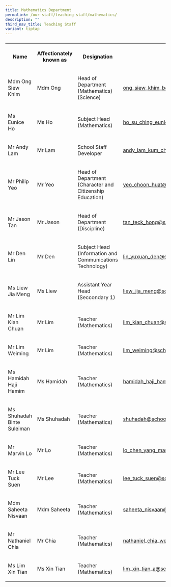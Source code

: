 ```yaml
---
title: Mathematics Department
permalink: /our-staff/teaching-staff/mathematics/
description: ""
third_nav_title: Teaching Staff
variant: tiptap
---
```

<h3></h3>
<table style="minWidth: 100px">
<colgroup>
<col>
<col>
<col>
<col>
</colgroup>
<tbody>
<tr>
<th rowspan="1" colspan="1">
<p>Name</p>
</th>
<th rowspan="1" colspan="1">
<p>Affectionately known as</p>
</th>
<th rowspan="1" colspan="1">
<p>Designation</p>
</th>
<th rowspan="1" colspan="1">
<p>Email</p>
</th>
</tr>
<tr>
<td rowspan="1" colspan="1">
<p>Mdm Ong Siew Khim</p>
</td>
<td rowspan="1" colspan="1">
<p>Mdm Ong</p>
</td>
<td rowspan="1" colspan="1">
<p>Head of Department
<br>(Mathematics)
<br>(Science)</p>
</td>
<td rowspan="1" colspan="1">
<p><a href="mailto:ong_siew_khim_b@schools.gov.sg" rel="noopener noreferrer nofollow" target="_blank">ong_siew_khim_b@schools.gov.sg</a>
</p>
</td>
</tr>
<tr>
<td rowspan="1" colspan="1">
<p>Ms Eunice Ho</p>
</td>
<td rowspan="1" colspan="1">
<p>Ms Ho</p>
</td>
<td rowspan="1" colspan="1">
<p>Subject Head
<br>(Mathematics)</p>
</td>
<td rowspan="1" colspan="1">
<p><a href="mailto:ho_su_ching_eunice@schools.gov.sg" rel="noopener noreferrer nofollow" target="_blank">ho_su_ching_eunice@schools.gov.sg</a>
</p>
</td>
</tr>
<tr>
<td rowspan="1" colspan="1">
<p>Mr Andy Lam</p>
</td>
<td rowspan="1" colspan="1">
<p>Mr Lam</p>
</td>
<td rowspan="1" colspan="1">
<p>School Staff Developer</p>
</td>
<td rowspan="1" colspan="1">
<p><a href="mailto:andy_lam_kum_cheong@schools.gov.sg" rel="noopener noreferrer nofollow" target="_blank">andy_lam_kum_cheong@schools.gov.sg</a>
</p>
</td>
</tr>
<tr>
<td rowspan="1" colspan="1">
<p>Mr Philip Yeo</p>
</td>
<td rowspan="1" colspan="1">
<p>Mr Yeo</p>
</td>
<td rowspan="1" colspan="1">
<p>Head of Department
<br>(Character and Citizenship Education)</p>
</td>
<td rowspan="1" colspan="1">
<p><a href="mailto:yeo_choon_huat@schools.gov.sg" rel="noopener noreferrer nofollow" target="_blank">yeo_choon_huat@schools.gov.sg</a>
</p>
</td>
</tr>
<tr>
<td rowspan="1" colspan="1">
<p>Mr Jason Tan</p>
</td>
<td rowspan="1" colspan="1">
<p>Mr Jason</p>
</td>
<td rowspan="1" colspan="1">
<p>Head of Department (Discipline)</p>
</td>
<td rowspan="1" colspan="1">
<p><a href="mailto:tan_teck_hong@schools.gov.sg" rel="noopener noreferrer nofollow" target="_blank">tan_teck_hong@schools.gov.sg</a>
</p>
</td>
</tr>
<tr>
<td rowspan="1" colspan="1">
<p>Mr Den Lin</p>
</td>
<td rowspan="1" colspan="1">
<p>Mr Den</p>
</td>
<td rowspan="1" colspan="1">
<p>Subject Head (Information and Communications Technology)</p>
</td>
<td rowspan="1" colspan="1">
<p><a href="mailto:lin_yuxuan_den@schools.gov.sg" rel="noopener noreferrer nofollow" target="_blank">lin_yuxuan_den@schools.gov.sg</a>
</p>
</td>
</tr>
<tr>
<td rowspan="1" colspan="1">
<p>Ms Liew Jia Meng</p>
</td>
<td rowspan="1" colspan="1">
<p>Ms Liew</p>
</td>
<td rowspan="1" colspan="1">
<p>Assistant Year Head
<br>(Seccondary 1)</p>
</td>
<td rowspan="1" colspan="1">
<p><a href="mailto:liew_jia_meng@schools.gov.sg" rel="noopener noreferrer nofollow" target="_blank">liew_jia_meng@schools.gov.sg</a>
</p>
</td>
</tr>
<tr>
<td rowspan="1" colspan="1">
<p>Mr Lim Kian Chuan</p>
</td>
<td rowspan="1" colspan="1">
<p>Mr Lim</p>
</td>
<td rowspan="1" colspan="1">
<p>Teacher
<br>(Mathematics)</p>
</td>
<td rowspan="1" colspan="1">
<p><a href="mailto:lim_kian_chuan@schools.gov.sg" rel="noopener noreferrer nofollow" target="_blank">lim_kian_chuan@schools.gov.sg</a>
</p>
</td>
</tr>
<tr>
<td rowspan="1" colspan="1">
<p>Mr Lim Weiming</p>
</td>
<td rowspan="1" colspan="1">
<p>Mr Lim</p>
</td>
<td rowspan="1" colspan="1">
<p>Teacher
<br>(Mathematics)</p>
</td>
<td rowspan="1" colspan="1">
<p><a href="mailto:lim_weiming@schools.gov.sg" rel="noopener noreferrer nofollow" target="_blank">lim_weiming@schools.gov.sg</a>
</p>
</td>
</tr>
<tr>
<td rowspan="1" colspan="1">
<p>Ms Hamidah Haji Hamim</p>
</td>
<td rowspan="1" colspan="1">
<p>Ms Hamidah</p>
</td>
<td rowspan="1" colspan="1">
<p>Teacher
<br>(Mathematics)</p>
</td>
<td rowspan="1" colspan="1">
<p><a href="mailto:hamidah_haji_hamim@schools.gov.sg" rel="noopener noreferrer nofollow" target="_blank">hamidah_haji_hamim@schools.gov.sg</a>
</p>
</td>
</tr>
<tr>
<td rowspan="1" colspan="1">
<p>Ms Shuhadah Binte Suleiman</p>
</td>
<td rowspan="1" colspan="1">
<p>Ms Shuhadah</p>
</td>
<td rowspan="1" colspan="1">
<p>Teacher
<br>(Mathematics)</p>
</td>
<td rowspan="1" colspan="1">
<p><a href="mailto:shuhadah@schools.gov.sg" rel="noopener noreferrer nofollow" target="_blank">shuhadah@schools.gov.sg</a>
</p>
</td>
</tr>
<tr>
<td rowspan="1" colspan="1">
<p>Mr Marvin Lo</p>
</td>
<td rowspan="1" colspan="1">
<p>Mr Lo</p>
</td>
<td rowspan="1" colspan="1">
<p>Teacher
<br>(Mathematics)</p>
</td>
<td rowspan="1" colspan="1">
<p><a href="mailto:lo_chen_yang_marvin@schools.gov.sg" rel="noopener noreferrer nofollow" target="_blank">lo_chen_yang_marvin@schools.gov.sg</a>
</p>
</td>
</tr>
<tr>
<td rowspan="1" colspan="1">
<p>Mr Lee Tuck Suen</p>
</td>
<td rowspan="1" colspan="1">
<p>Mr Lee</p>
</td>
<td rowspan="1" colspan="1">
<p>Teacher
<br>(Mathematics)</p>
</td>
<td rowspan="1" colspan="1">
<p><a href="mailto:lee_tuck_suen@schools.gov.sg" rel="noopener noreferrer nofollow" target="_blank">lee_tuck_suen@schools.gov.sg</a>
</p>
</td>
</tr>
<tr>
<td rowspan="1" colspan="1">
<p>Mdm Saheeta Nisvaan</p>
</td>
<td rowspan="1" colspan="1">
<p>Mdm Saheeta</p>
</td>
<td rowspan="1" colspan="1">
<p>Teacher
<br>(Mathematics)</p>
</td>
<td rowspan="1" colspan="1">
<p><a href="mailto:saheeta_nisvaan@schools.gov.sg" rel="noopener noreferrer nofollow" target="_blank">saheeta_nisvaan@schools.gov.sg</a>
</p>
</td>
</tr>
<tr>
<td rowspan="1" colspan="1">
<p>Mr Nathaniel Chia</p>
</td>
<td rowspan="1" colspan="1">
<p>Mr Chia</p>
</td>
<td rowspan="1" colspan="1">
<p>Teacher
<br>(Mathematics)</p>
</td>
<td rowspan="1" colspan="1">
<p><a href="mailto:nathaniel_chia_wei_long@schools.gov.sg" rel="noopener noreferrer nofollow" target="_blank">nathaniel_chia_wei_long@schools.gov.sg</a>
</p>
</td>
</tr>
<tr>
<td rowspan="1" colspan="1">
<p>Ms Lim Xin Tian</p>
</td>
<td rowspan="1" colspan="1">
<p>Ms Xin Tian</p>
</td>
<td rowspan="1" colspan="1">
<p>Teacher (Mathematics)</p>
</td>
<td rowspan="1" colspan="1">
<p><a href="mailto:lim_xin_tian_a@schools.gov.sg" rel="noopener noreferrer nofollow" target="_blank">lim_xin_tian_a@schools.gov.sg</a>
</p>
</td>
</tr>
</tbody>
</table>
<p></p>